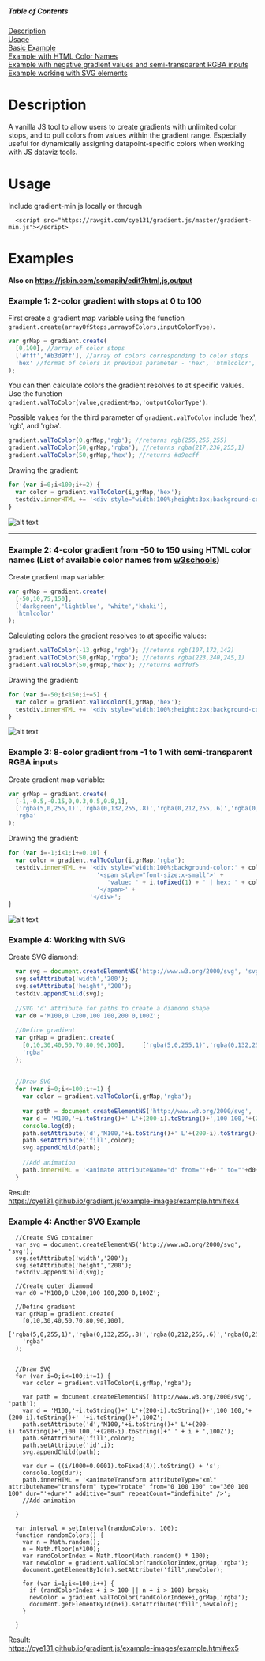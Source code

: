 ##### Table of Contents  
[Description](#description)  
[Usage](#usage)  
[Basic Example](#example-1-2-color-gradient-with-stops-at-0-to-100)  
[Example with HTML Color Names](#example-2-4-color-gradient-from--50-to-150-using-html-color-names-list-of-available-color-names-from-w3schools)  
[Example with negative gradient values and semi-transparent RGBA inputs](#example-3-8-color-gradient-from--1-to-1-with-semi-transparent-rgba-inputs)  
[Example working with SVG elements](#example-4-working-with-svg)


# Description
A vanilla JS tool to allow users to create gradients with unlimited color stops, and to pull colors from values within the gradient range. Especially useful for dynamically assigning datapoint-specific colors when working with JS dataviz tools.

# Usage
Include gradient-min.js locally or through
```
  <script src="https://rawgit.com/cye131/gradient.js/master/gradient-min.js"></script>
```


# Examples

**Also on https://jsbin.com/somapih/edit?html,js,output**

### Example 1: 2-color gradient with stops at 0 to 100

First create a gradient map variable using the function `gradient.create(arrayOfStops,arrayofColors,inputColorType)`.

```javascript
var grMap = gradient.create(
  [0,100], //array of color stops
  ['#fff','#b3d9ff'], //array of colors corresponding to color stops
  'hex' //format of colors in previous parameter - 'hex', 'htmlcolor', 'rgb', or 'rgba'
);
```
You can then calculate colors the gradient resolves to at specific values. Use the function `gradient.valToColor(value,gradientMap,'outputColorType')`.

Possible values for the third parameter of `gradient.valToColor` include 'hex', 'rgb', and 'rgba'.

```javascript
gradient.valToColor(0,grMap,'rgb'); //returns rgb(255,255,255)
gradient.valToColor(50,grMap,'rgba'); //returns rgba(217,236,255,1)
gradient.valToColor(50,grMap,'hex'); //returns #d9ecff
```
Drawing the gradient:
```javascript
for (var i=0;i<100;i+=2) {
  var color = gradient.valToColor(i,grMap,'hex');
  testdiv.innerHTML += '<div style="width:100%;height:3px;background-color:' + color + '"></div>';
}
```
![alt text](https://raw.githubusercontent.com/cye131/gradient.js/master/example-images/ex1.png)

---

### Example 2: 4-color gradient from -50 to 150 using HTML color names (List of available color names from [w3schools](https://www.w3schools.com/cssref/css_colors.asp))

Create gradient map variable:
```javascript
var grMap = gradient.create(
  [-50,10,75,150],
  ['darkgreen','lightblue', 'white','khaki'],
  'htmlcolor'
);
```
Calculating colors the gradient resolves to at specific values:
```javascript
gradient.valToColor(-13,grMap,'rgb'); //returns rgb(107,172,142)
gradient.valToColor(50,grMap,'rgba'); //returns rgba(223,240,245,1)
gradient.valToColor(50,grMap,'hex'); //returns #dff0f5
```
Drawing the gradient:
```javascript
for (var i=-50;i<150;i+=5) {
  var color = gradient.valToColor(i,grMap,'hex');
  testdiv.innerHTML += '<div style="width:100%;height:2px;background-color:' + color + '"></div>';
}
```
![alt text](https://raw.githubusercontent.com/cye131/gradient.js/master/example-images/ex2.png)

### Example 3: 8-color gradient from -1 to 1 with semi-transparent RGBA inputs

Create gradient map variable:
```javascript
var grMap = gradient.create(
  [-1,-0.5,-0.15,0,0.3,0.5,0.8,1],
  ['rgba(5,0,255,1)','rgba(0,132,255,.8)','rgba(0,212,255,.6)','rgba(0,255,204,.5)','rgba(253,255,53,.4)','rgba(255,160,0,.5)','rgba(255,50,0,.8)','rgba(255,0,122,1)'],
  'rgba'
);
```
Drawing the gradient:
```javascript
for (var i=-1;i<1;i+=0.10) {
  var color = gradient.valToColor(i,grMap,'rgba');
  testdiv.innerHTML += '<div style="width:100%;background-color:' + color + '">'+
                         '<span style="font-size:x-small">' + 
                            'value: ' + i.toFixed(1) + ' | hex: ' + color +
                         '</span>' + 
                       '</div>';
}
```
![alt text](https://raw.githubusercontent.com/cye131/gradient.js/master/example-images/ex3.png)


### Example 4: Working with SVG

Create SVG diamond:
```javascript
  var svg = document.createElementNS('http://www.w3.org/2000/svg', 'svg');
  svg.setAttribute('width','200');
  svg.setAttribute('height','200');
  testdiv.appendChild(svg);
  
  //SVG 'd' attribute for paths to create a diamond shape
  var d0 ='M100,0 L200,100 100,200 0,100Z';
  
  //Define gradient
  var grMap = gradient.create(
    [0,10,30,40,50,70,80,90,100],     ['rgba(5,0,255,1)','rgba(0,132,255,.8)','rgba(0,212,255,.6)','rgba(0,255,204,.5)','rgba(253,255,53,.4)','rgba(255,160,0,.5)','rgba(255,50,0,.8)','rgba(255,0,122,1)','rgba(255,255,255,1)'],
    'rgba'
  );
  
  
  //Draw SVG
  for (var i=0;i<=100;i+=1) {
    var color = gradient.valToColor(i,grMap,'rgba');
    
    var path = document.createElementNS('http://www.w3.org/2000/svg', 'path');
    var d = 'M100,'+i.toString()+' L'+(200-i).toString()+',100 100,'+(200-i).toString()+' '+i.toString()+',100Z';
    console.log(d);
    path.setAttribute('d','M100,'+i.toString()+' L'+(200-i).toString()+',100 100,'+(200-i).toString()+' ' + i + ',100Z');
    path.setAttribute('fill',color);
    svg.appendChild(path);
    
    //Add animation
    path.innerHTML = '<animate attributeName="d" from="'+d+'" to="'+d0+'" dur="30s" fill="freeze" repeatCount="indefinite" />';
  }
```
Result:  
https://cye131.github.io/gradient.js/example-images/example.html#ex4


### Example 4: Another SVG Example
```
  //Create SVG container
  var svg = document.createElementNS('http://www.w3.org/2000/svg', 'svg');
  svg.setAttribute('width','200');
  svg.setAttribute('height','200');
  testdiv.appendChild(svg);
  
  //Create outer diamond
  var d0 ='M100,0 L200,100 100,200 0,100Z';
  
  //Define gradient
  var grMap = gradient.create(
    [0,10,30,40,50,70,80,90,100],
    ['rgba(5,0,255,1)','rgba(0,132,255,.8)','rgba(0,212,255,.6)','rgba(0,255,204,.5)','rgba(253,255,53,.4)','rgba(255,160,0,.5)','rgba(255,50,0,.8)','rgba(255,0,122,1)','rgba(255,255,255,1)'],
    'rgba'
  );
  
  
  //Draw SVG
  for (var i=0;i<=100;i+=1) {
    var color = gradient.valToColor(i,grMap,'rgba');
    
    var path = document.createElementNS('http://www.w3.org/2000/svg', 'path');
    var d = 'M100,'+i.toString()+' L'+(200-i).toString()+',100 100,'+(200-i).toString()+' '+i.toString()+',100Z';
    path.setAttribute('d','M100,'+i.toString()+' L'+(200-i).toString()+',100 100,'+(200-i).toString()+' ' + i + ',100Z');
    path.setAttribute('fill',color);
    path.setAttribute('id',i);
    svg.appendChild(path);
    
    var dur = ((i/1000+0.0001).toFixed(4)).toString() + 's';
    console.log(dur);
    path.innerHTML = '<animateTransform attributeType="xml" attributeName="transform" type="rotate" from="0 100 100" to="360 100 100" dur="'+dur+'" additive="sum" repeatCount="indefinite" />';
    //Add animation
  
  }

  var interval = setInterval(randomColors, 100);
  function randomColors() {
    var n = Math.random();
    n = Math.floor(n*100);
    var randColorIndex = Math.floor(Math.random() * 100);
    var newColor = gradient.valToColor(randColorIndex,grMap,'rgba');
    document.getElementById(n).setAttribute('fill',newColor);
    
    for (var i=1;i<=100;i++) {
      if (randColorIndex + i > 100 || n + i > 100) break;
      newColor = gradient.valToColor(randColorIndex+i,grMap,'rgba');
      document.getElementById(n+i).setAttribute('fill',newColor);
    }
    
  }
```

Result:  
https://cye131.github.io/gradient.js/example-images/example.html#ex5
